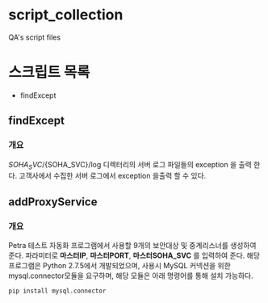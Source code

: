# script_collection
QA's script files

# 스크립트 목록
- findExcept

## findExcept
### 개요
${SOHA_SVC}/${SOHA_SVC}/log 디렉터리의 서버 로그 파일들의 exception 을 출력 한다.
고객사에서 수집한 서버 로그에서 exception 을출력 할 수 있다.

## addProxyService
### 개요
Petra 테스트 자동화 프로그램에서 사용할 9개의 보안대상 및 중계리스너를 생성하여 준다.
파라미터로 __**마스터IP**__, __**마스터PORT**__, __**마스터SOHA_SVC**__ 를 입력하여 준다.
해당 프로그램은 Python 2.7.5에서 개발되었으며, 사용시 MySQL 커넥션을 위한 mysql.connector모듈을 요구하며, 해당 모듈은 아래 명령어를 통해 설치 가능하다.
```
pip install mysql.connector
```




